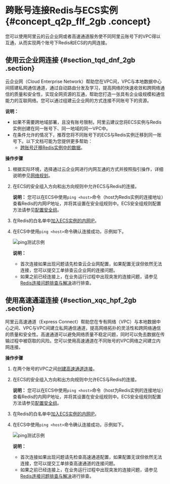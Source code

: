 # 跨账号连接Redis与ECS实例 {#concept_q2p_flf_2gb .concept}

您可以使用阿里云的云企业网或者高速通道服务使不同阿里云账号下的VPC得以互通，从而实现两个账号下Redis和ECS的内网连接。

## 使用云企业网连接 {#section_tqd_dnf_2gb .section}

云企业网（Cloud Enterprise Network）帮助您在VPC间，VPC与本地数据中心间搭建私网通信通道，通过自动路由分发及学习，提高网络的快速收敛和跨网络通信的质量和安全性，实现全网资源的互通，帮助您打造一张具有企业级规模和通信能力的互联网络。您可以通过组建云企业网的方式连接不同账号下的资源。

**说明：** 

-   如果不需要跨地域部署，且没有账号限制，阿里云建议您将ECS实例与Redis实例创建在同一账号下、同一地域的同一VPC中。
-   在条件允许的情况下，推荐您将不同账号下的ECS与Redis实例迁移到同一账号下。以下文档可能为您提供更多帮助：
    -   [跨账号迁移Redis实例中的数据](../../../../intl.zh-CN/用户指南/数据迁移/云数据库Redis版之间迁移/使用redis-shake在云数据库Redis版实例之间迁移.md#)。

**操作步骤**

1.  根据实际环境，选择通过云企业网进行内网互通的方式并按照指引操作，详细说明参见[网络规划](../../../../intl.zh-CN/快速入门/网络规划.md#)。
2.  在ECS的安全组入方向和出方向规则中允许ECS与Redis的连接。

    **说明：** 您可以在ECS中使用`ping <host>`命令（host为Redis实例的连接地址）查看Redis的内网IP地址，并将其设置在安全组规则中。ECS安全组规则配置方法请参见[配置安全组](../../../../intl.zh-CN/企业版快速入门/配置安全组.md#)。

3.  在Redis的白名单中[加入ECS实例的内网IP](../../../../intl.zh-CN/用户指南/实例管理/设置IP白名单.md#)。
4.  在ECS中使用`ping <host>`命令确认连接成功，示例如下。

    ![ping测试示例](http://static-aliyun-doc.oss-cn-hangzhou.aliyuncs.com/assets/img/80706/156810034638517_zh-CN.png)

    **说明：** 

    -   首次连接如果出现问题请先检查云企业网配置，如果配置无误但依然无法连接，您可以提交工单排查云企业网的连接问题。
    -   如果之前已经连接上，在业务运行过程中出现突发的连接问题，请参见[Redis连接问题排查与解决](intl.zh-CN/常见问题/Redis连接问题排查与解决.md#)进行排查。

## 使用高速通道连接 {#section_xqc_hpf_2gb .section}

阿里云高速通道（Express Connect）帮助您在专有网络（VPC）与本地数据中心之间、VPC与VPC间建立私网通信通道，提高网络拓扑的灵活性和跨网络通信的质量和安全性。高速通道可以避免网络质量不稳定问题，同时可以免去数据在传输过程中被窃取的风险。您可以使用高速通道在不同账号的VPC网络之间建立内网连接。

**操作步骤**

1.  在两个账号的VPC之间[创建高速通道连接](https://help.aliyun.com/document_detail/44842.html)。
2.  在ECS的安全组入方向和出方向规则中允许ECS与Redis的连接。

    **说明：** 您可以在ECS中使用`ping <host>`命令（host为Redis实例的连接地址）查看Redis的内网IP地址，并将其设置在安全组规则中。ECS安全组规则配置方法请参见[配置安全组](../../../../intl.zh-CN/企业版快速入门/配置安全组.md#)。

3.  在Redis的白名单中[加入ECS实例的内网IP](../../../../intl.zh-CN/用户指南/实例管理/设置IP白名单.md#)。
4.  在ECS中使用`ping <host>`命令确认连接成功，示例如下。

    ![ping测试示例](http://static-aliyun-doc.oss-cn-hangzhou.aliyuncs.com/assets/img/80706/156810034638517_zh-CN.png)

    **说明：** 

    -   首次连接如果出现问题请先检查高速通道配置，如果配置无误但依然无法连接，您可以提交工单排查高速通道的连接问题。
    -   如果之前已经连接上，在业务运行过程中出现突发的连接问题，请参见[Redis连接问题排查与解决](intl.zh-CN/常见问题/Redis连接问题排查与解决.md#)进行排查。

